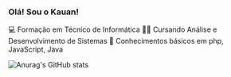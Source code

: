 ### Olá! Sou o Kauan!

💻 Formação em Técnico de Informática
🧑‍🎓 Cursando Análise e Desenvolvimento de Sistemas
🧠 Conhecimentos básicos em php, JavaScript, Java

![Anurag's GitHub stats](https://github-readme-stats.vercel.app/api?username=Kauan-13&show_icons=true&theme=city_lights&hide_title=true&hide_border=true&bg_color=#46485D)
<!--
**Kauan-13/Kauan-13** is a ✨ _special_ ✨ repository because its `README.md` (this file) appears on your GitHub profile.

Here are some ideas to get you started:

- 🔭 I’m currently working on ...
- 🌱 I’m currently learning ...
- 👯 I’m looking to collaborate on ...
- 🤔 I’m looking for help with ...
- 💬 Ask me about ...
- 📫 How to reach me: ...
- 😄 Pronouns: ...
- ⚡ Fun fact: ...
-->
